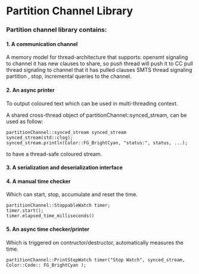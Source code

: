 # Partition Channel Library
### Partition channel library contains:
#### 1. A communication channel
 
   A memory model for thread-architecture that supports:
   opensmt signaling to channel it has new clauses to share, so push thread will push it to CC
   pull thread signaling to channel that it has pulled clauses
   SMTS thread signaling partition , stop, incremental queries to the channel.
#### 2. An async printer
   To output coloured text which can be used in multi-threading context. 

A shared cross-thread object of partitionChannel::synced_stream, can be used as follow:
   ```
   partitionChannel::synced_stream synced_stream
   synced_stream(std::clog);
   synced_stream.println(Color::FG_BrightCyan, "status:", status, ...);
   ```
to have a thread-safe coloured stream.

#### 3. A serialization and deserialization interface

#### 4. A manual time checker 
Which can start, stop, accumulate and reset the time.
   ```
   partitionChannel::StoppableWatch timer;
   timer.start();
   timer.elapsed_time_milliseconds()
   ```

####  5. An async time checker/printer 
Which is triggered on contructor/destructor, automatically measures the time.
   ```
   partitionChannel::PrintStopWatch timer("Stop Watch", synced_stream, Color::Code:: FG_BrightCyan );
   ```
   

   
